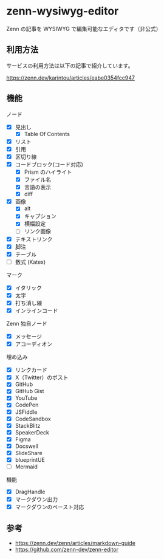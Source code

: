 # zenn-wysiwyg-editor

Zenn の記事を WYSIWYG で編集可能なエディタです（非公式）

## 利用方法

サービスの利用方法は以下の記事で紹介しています。

https://zenn.dev/karintou/articles/eabe0354fcc947

## 機能

ノード

- [x] 見出し
  - [x] Table Of Contents
- [x] リスト
- [x] 引用
- [x] 区切り線
- [x] コードブロック(コード対応)
  - [x] Prism のハイライト
  - [x] ファイル名
  - [x] 言語の表示
  - [x] diff
- [x] 画像
  - [x] alt
  - [x] キャプション
  - [x] 横幅設定
  - [ ] リンク画像
- [x] テキストリンク
- [x] 脚注
- [x] テーブル
- [ ] 数式 (Katex)

マーク

- [x] イタリック
- [x] 太字
- [x] 打ち消し線
- [x] インラインコード

Zenn 独自ノード

- [x] メッセージ
- [x] アコーディオン

埋め込み

- [x] リンクカード
- [x] X（Twitter）のポスト
- [x] GitHub
- [x] GitHub Gist
- [x] YouTube
- [x] CodePen
- [x] JSFiddle
- [x] CodeSandbox
- [x] StackBlitz
- [x] SpeakerDeck
- [x] Figma
- [x] Docswell
- [x] SlideShare
- [x] blueprintUE
- [ ] Mermaid

機能

- [x] DragHandle
- [x] マークダウン出力
- [x] マークダウンのペースト対応

## 参考

- https://zenn.dev/zenn/articles/markdown-guide
- https://github.com/zenn-dev/zenn-editor
